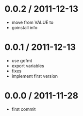 
0.0.2 / 2011-12-13
==================

  * move from VALUE to <value>
  * goinstall info

0.0.1 / 2011-12-13
==================

  * use gofmt
  * export variables
  * fixes
  * implement first version

0.0.0 / 2011-11-28
==================

  * first commit
